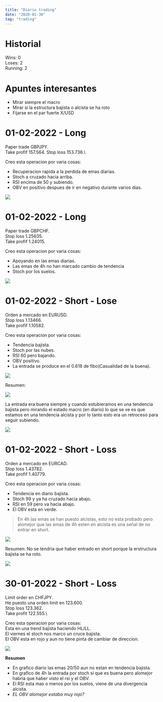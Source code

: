 ```yaml
---
title: "Diario trading"
date: "2020-01-30"
tag: "trading"
---
```


# Historial

Wins: 0\
Loses: 2\
Running: 2

# Apuntes interesantes

- Mirar siempre el macro
- Mirar si la estructura bajista o alcista se ha roto
- Fijarse en el par fuerte X/USD

# 01-02-2022 - Long

Paper trade GBPJPY.\
Take profif 157.564.
Stop loss 153.736.\

Creo esta operacion por varia cosas:

- Recuperacion rapida a la perdida de emas diarias.
- Stoch a cruzado hacia arriba.
- RSI encima de 50 y subiendo.
- OBV en positivo despues de ir en negativo durante varios dias.

![](../images/posts/b55ea7b0-ecbe-4807-9c0f-5de54092f8de.png)

# 01-02-2022 - Long

Paper trade GBPCHF.\
Stop loss 1.25635.\
Take profif 1.24015.

Creo esta operacion por varia cosas:

- Apoyando en las emas diarias.
- Las emas de 4h no han marcado cambio de tendencia
- Stoch por los suelos.

![](../images/posts/980dc6cc-9526-4eae-80d7-59e63154943d.png)

# 01-02-2022 - Short - Lose

Orden a mercado en EURUSD.\
Stop loss 1.13466.\
Take profif 1.10582.

Creo esta operacion por varia cosas:

- Tendencia bajista.
- Stoch por las nubes.
- RSI 60 pero bajando.
- OBV positivo.
- La entrada se produce en el 0.618 de fibo(Casualidad de la buena).

![](../images/posts/2f22df0b-ad0b-450b-9031-f20a2310d85c.png)

Resumen:

![](../images/posts/b6ca68a3-c424-4cd2-a576-afc59a2f1d96.png)

La entrada era buena siempre y cuando estubieramos en una tendencia bajista pero mirando el estado macro (en diario) lo que se ve es que estamos en una tendencia alcista y por lo tanto esto era un retroceso para seguir subiendo.

![](../images/posts/a70733eb-c46a-4827-920e-0ce1308d6872.png)

# 01-02-2022 - Short - Loss

Orden a mercado en EURCAD.\
Stop loss 1.43782.\
Take profif 1.40779.

Creo esta operacion por varia cosas:

- Tendencia en diario bajista.
- Stoch 99 y ya ha cruzado hacia abajo.
- RSI en 59 pero va hacia abajo.
- El OBV esta en verde.

> En 4h las emas se han puesto alcistas, esto no esta probado pero alomejor que las emas de 4h esten en alcista es una señal de no entrar en short.

![](../images/posts/e813e17a-9bad-43b0-ae31-256a82d53207.png)

Resumen:
No se tendria que haber entrado en short porque la erstructura bajista se ha roto.

![](../images/posts/1bc2e522-fb3a-4c2d-9a07-2db46402619b.png)

# 30-01-2022 - Short - Loss

Limit order en CHFJPY.\
He puesto una orden limit en 123.600.\
Stop loss 123.362.\
Take profit 122.555.\

Creo esta operacion por varia cosas:\
Esta en una trend bajista haciendo HL/LL.\
El viernes el stoch nos marco un cruce bajista.\
El OBV esta en rojo y aun no tiene pinta de cambiar de direccion.

![](../images/posts/c957e8f7-b31d-43d8-b02b-3c4f6b1b9fb9.png)

**Resumen**

- En grafico diario las emas 20/50 aun no estan en tendencia bajista.
- En grafico de 4h la entrada por stoch si que es buena pero alomejor habria que haber visto el rsi y el OBV.
- El RSI esta mas o menos por los suelos, viene de una divergencia alcista.
- _EL OBV alomejor estaba muy rojo?_
